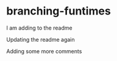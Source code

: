 # branching-funtimes

I am adding to the readme

Updating the readme again

Adding some more comments